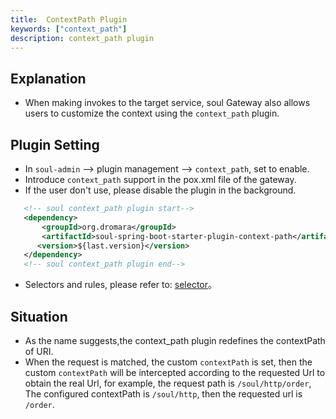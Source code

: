 ```yaml
---
title:  ContextPath Plugin
keywords: ["context_path"]
description: context_path plugin
---
```


## Explanation

* When making invokes to the target service, soul Gateway also allows users to customize the context using the `context_path` plugin.

## Plugin Setting

* In `soul-admin` --> plugin management --> `context_path`, set to enable.
* Introduce `context_path` support in the pox.xml file of the gateway.
* If the user don't use, please disable the plugin in the background.

```xml
   <!-- soul context_path plugin start-->
   <dependency>
       <groupId>org.dromara</groupId>
       <artifactId>soul-spring-boot-starter-plugin-context-path</artifactId>
      <version>${last.version}</version>
   </dependency>
   <!-- soul context_path plugin end-->
``` 

* Selectors and rules, please refer to: [selector](../selector-and-rule)。
 
## Situation

* As the name suggests,the context_path plugin redefines the contextPath of URI.
* When the request is matched, the custom `contextPath` is set, then the custom `contextPath` will be intercepted according to the requested Url to obtain the real Url, for example, the request path is `/soul/http/order`,
  The configured contextPath is `/soul/http`, then the requested url is `/order`.
